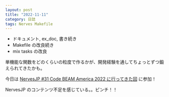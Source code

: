 ```yaml
---
layout: post
title: "2022-11-11"
category: 日誌
tags: Nerves Makefile
---
```


- ドキュメント, ex_doc, 書き続き
- Makefile の改良続き
- mix tasks の改良

単機能な関数をどのくらいの粒度で作るかが、開発経験を通してちょっとずつ鍛えられてきたかも。

今日は [NervesJP #31 Code BEAM America 2022 に行ってきた回](https://nerves-jp.connpass.com/event/265627/) に参加！

NervesJP のコンテンツ不足を感じている。。ピンチ！！
